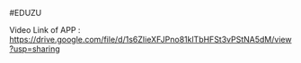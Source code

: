 #EDUZU

Video Link of APP : https://drive.google.com/file/d/1s6ZIieXFJPno81klTbHFSt3vPStNA5dM/view?usp=sharing

